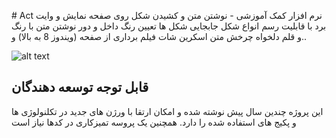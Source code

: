 #   A c t 
نرم افزار کمک آموزشی - نوشتن متن و کشیدن شکل روی صفحه نمایش و وایت برد
با قابلیت 
رسم انواع شکل
جابجایی شکل ها
تعیین رنگ داخل و دور
نوشتن متن با رنگ و قلم دلخواه
چرخش متن
اسکرین شات
فیلم برداری از صفحه (ویندوز 8 به بالا)
و..


 
 ![alt text](https://github.com/hsafavi/act/blob/main/sample.png?raw=true)

## قابل توجه توسعه دهندگان
این پروژه چندین سال پیش نوشته شده و امکان ارتقا با ورژن های جدید در تکلنولوژی ها و پکیج های استفاده شده را دارد. همچنین یک پروسه تمیزکاری در کدها نیاز است
